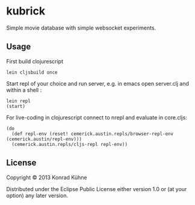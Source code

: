 # kubrick

Simple movie database with simple websocket experiments.

## Usage

First build clojurescript
```
lein cljsbuild once
```

Start repl of your choice and run server, e.g. in emacs open server.clj and within a shell :

```
lein repl
(start)
```

For live-coding in clojurescript connect to nrepl and evaluate in core.cljs:

```
(do
  (def repl-env (reset! cemerick.austin.repls/browser-repl-env (cemerick.austin/repl-env)))
  (cemerick.austin.repls/cljs-repl repl-env))
```

## License

Copyright © 2013 Konrad Kühne

Distributed under the Eclipse Public License either version 1.0 or (at
your option) any later version.
